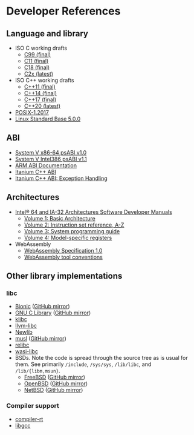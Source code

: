 # Developer References

## Language and library

- ISO C working drafts
  - [C99 (final)](https://wg14.link/c99)
  - [C11 (final)](https://wg14.link/c11)
  - [C18 (final)](https://wg14.link/c18)
  - [C2x (latest)](https://wg14.link/c2x)
- ISO C++ working drafts
  - [C++11 (final)](https://timsong-cpp.github.io/cppwp/n3337/)
  - [C++14 (final)](https://timsong-cpp.github.io/cppwp/n4140/)
  - [C++17 (final)](https://timsong-cpp.github.io/cppwp/n4659/)
  - [C++20 (latest)](https://eel.is/c++draft/)
- [POSIX-1.2017](https://pubs.opengroup.org/onlinepubs/9699919799/)
- [Linux Standard Base 5.0.0](https://refspecs.linuxfoundation.org/lsb.shtml)

## ABI

- [System V x86-64 psABI v1.0](https://github.com/hjl-tools/x86-psABI/wiki/x86-64-psABI-1.0.pdf)
- [System V Intel386 psABI v1.1](https://github.com/hjl-tools/x86-psABI/wiki/intel386-psABI-1.1.pdf)
- [ARM ABI Documentation](https://developer.arm.com/architectures/system-architectures/software-standards/abi)
- [Itanium C++ ABI](https://itanium-cxx-abi.github.io/cxx-abi/abi.html)
- [Itanium C++ ABI: Exception Handling](https://itanium-cxx-abi.github.io/cxx-abi/abi-eh.html)

## Architectures

- [Intel® 64 and IA-32 Architectures Software Developer Manuals](https://software.intel.com/en-us/articles/intel-sdm)
  - [Volume 1: Basic Architecture](https://software.intel.com/en-us/download/intel-64-and-ia-32-architectures-software-developers-manual-volume-1-basic-architecture)
  - [Volume 2: Instruction set reference, A-Z](https://software.intel.com/en-us/download/intel-64-and-ia-32-architectures-sdm-combined-volumes-2a-2b-2c-and-2d-instruction-set-reference-a-z)
  - [Volume 3: System programming guide](https://software.intel.com/en-us/download/intel-64-and-ia-32-architectures-sdm-combined-volumes-3a-3b-3c-and-3d-system-programming-guide)
  - [Volume 4: Model-specific registers](https://software.intel.com/en-us/download/intel-64-and-ia-32-architectures-software-developers-manual-volume-4-model-specific-registers)
- WebAssembly
  - [WebAssembly Specification 1.0](https://webassembly.github.io/spec/core/index.html)
  - [WebAssembly tool conventions](https://github.com/WebAssembly/tool-conventions)

## Other library implementations

### libc

- [Bionic](https://android.googlesource.com/platform/bionic/+/master/)
  ([GitHub mirror](https://github.com/aosp-mirror/platform_bionic))
- [GNU C Library](https://sourceware.org/git/?p=glibc.git)
  ([GitHub mirror](https://github.com/bminor/glibc))
- [klibc](https://git.kernel.org/pub/scm/libs/klibc/klibc.git)
- [llvm-libc](https://github.com/llvm/llvm-project/tree/master/libc)
- [Newlib](https://sourceware.org/git/gitweb.cgi?p=newlib-cygwin.git)
- [musl](https://git.musl-libc.org/cgit/musl/)
  ([GitHub mirror](https://github.com/bminor/musl))
- [relibc](https://gitlab.redox-os.org/redox-os/relibc)
- [wasi-libc](https://github.com/CraneStation/wasi-libc/)
- BSDs. Note the code is spread through the source tree as is usual for them.
  See primarily `/include`, `/sys/sys`, `/lib/libc`, and `/lib/{libm,msun}`.
  - [FreeBSD](https://svnweb.freebsd.org/base/head/)
    ([GitHub mirror](https://github.com/freebsd/freebsd))
  - [OpenBSD](http://cvsweb.openbsd.org/cgi-bin/cvsweb/src/)
    ([GitHub mirror](https://github.com/openbsd/src))
  - [NetBSD](http://cvsweb.netbsd.org/bsdweb.cgi/src/?only_with_tag=MAIN)
    ([GitHub mirror](https://github.com/NetBSD/src))

### Compiler support

- [compiler-rt](https://github.com/llvm/llvm-project/tree/master/compiler-rt)
- [libgcc](https://gcc.gnu.org/git/gitweb.cgi?p=gcc.git;a=tree;f=libgcc;hb=HEAD)
